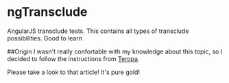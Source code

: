 # ngTransclude
AngularJS transclude tests. This contains all types of transclude possibilities. Good to learn

##Origin
I wasn't really confortable with my knowledge about this topic, so I decided to follow the instructions from [Teropa](http://teropa.info/blog/2015/06/09/transclusion.html).

Please take a look to that article! It's pure gold!